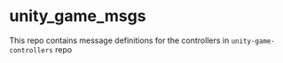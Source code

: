 # unity\_game\_msgs

This repo contains message definitions for the controllers in `unity-game-controllers` repo

